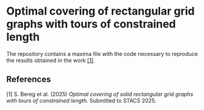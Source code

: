 # Optimal covering of rectangular grid graphs with tours of constrained length

The repository contains a maxima file with the code necessary to reproduce the results obtained in the work [[1]](#1).

## References
<a id="1">[1]</a> 
S. Bereg et al. (2025)
*Optimal covering of solid rectangular grid graphs with tours of constrained length.* 
Submitted to STACS 2025.
